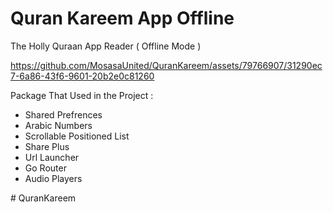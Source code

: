 # Quran Kareem App Offline


The Holly Quraan App Reader ( Offline Mode )

https://github.com/MosasaUnited/QuranKareem/assets/79766907/31290ec7-6a86-43f6-9601-20b2e0c81260


Package That Used in the Project : 
- Shared Prefrences
- Arabic Numbers
- Scrollable Positioned List
- Share Plus
- Url Launcher
- Go Router
- Audio Players


  
#   Q u r a n K a r e e m 
 
 
